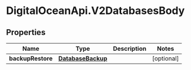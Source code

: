 # DigitalOceanApi.V2DatabasesBody

## Properties
Name | Type | Description | Notes
------------ | ------------- | ------------- | -------------
**backupRestore** | [**DatabaseBackup**](DatabaseBackup.md) |  | [optional] 
